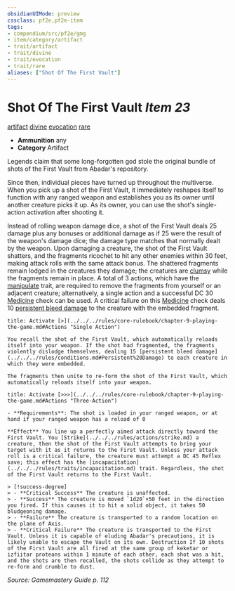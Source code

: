 ```yaml
---
obsidianUIMode: preview
cssclass: pf2e,pf2e-item
tags:
- compendium/src/pf2e/gmg
- item/category/artifact
- trait/artifact
- trait/divine
- trait/evocation
- trait/rare
aliases: ["Shot Of The First Vault"]
---
```

# Shot Of The First Vault *Item 23*  
[artifact](../../../Rules/traits/artifact-gmg.md)  [divine](../../../Rules/traits/divine.md)  [evocation](../../../Rules/traits/evocation.md)  [rare](../../../Rules/traits/rare.md)  

- **Ammunition** any
- **Category** Artifact

Legends claim that some long-forgotten god stole the original bundle of shots of the First Vault from Abadar's repository.

Since then, individual pieces have turned up throughout the multiverse. When you pick up a shot of the First Vault, it immediately reshapes itself to function with any ranged weapon and establishes you as its owner until another creature picks it up. As its owner, you can use the shot's single-action activation after shooting it.

Instead of rolling weapon damage dice, a shot of the First Vault deals 25 damage plus any bonuses or additional damage as if 25 were the result of the weapon's damage dice; the damage type matches that normally dealt by the weapon. Upon damaging a creature, the shot of the First Vault shatters, and the fragments ricochet to hit any other enemies within 30 feet, making attack rolls with the same attack bonus. The shattered fragments remain lodged in the creatures they damage; the creatures are [clumsy](../../../Rules/conditions.md#Clumsy) while the fragments remain in place. A total of 3 actions, which have the [manipulate](../../../Rules/traits/manipulate.md) trait, are required to remove the fragments from yourself or an adjacent creature; alternatively, a single action and a successful DC 30 [Medicine](../../skills.md#Medicine) check can be used. A critical failure on this [Medicine](../../skills.md#Medicine) check deals 10 [persistent bleed damage](../../../Rules/conditions.md#Persistent%20Damage) to the creature with the embedded fragment.

```ad-embed-ability
title: Activate [>](../../../rules/core-rulebook/chapter-9-playing-the-game.md#Actions "Single Action")

You recall the shot of the First Vault, which automatically reloads itself into your weapon. If the shot had fragmented, the fragments violently dislodge themselves, dealing 15 [persistent bleed damage](../../../rules/conditions.md#Persistent%20Damage) to each creature in which they were embedded.

The fragments then unite to re-form the shot of the First Vault, which automatically reloads itself into your weapon.
```

```ad-embed-ability
title: Activate [>>>](../../../rules/core-rulebook/chapter-9-playing-the-game.md#Actions "Three-Action")

- **Requirements**: The shot is loaded in your ranged weapon, or at hand if your ranged weapon has a reload of 0

**Effect** You line up a perfectly aimed attack directly toward the First Vault. You [Strike](../../../rules/actions/strike.md) a creature, then the shot of the First Vault attempts to bring your target with it as it returns to the First Vault. Unless your attack roll is a critical failure, the creature must attempt a DC 45 Reflex save; this effect has the [incapacitation](../../../rules/traits/incapacitation.md) trait. Regardless, the shot of the First Vault returns to the First Vault.

> [!success-degree] 
> - **Critical Success** The creature is unaffected.
> - **Success** The creature is moved `1d20`×50 feet in the direction you fired. If this causes it to hit a solid object, it takes 50 bludgeoning damage.
> - **Failure** The creature is transported to a random location on the plane of Axis.
> - **Critical Failure** The creature is transported to the First Vault. Unless it is capable of eluding Abadar's precautions, it is likely unable to escape the Vault on its own. Destruction If 10 shots of the First Vault are all fired at the same group of keketar or izfiitar proteans within 1 minute of each other, each shot was a hit, and the shots are then recalled, the shots collide as they attempt to re-form and crumble to dust.
```

*Source: Gamemastery Guide p. 112*
